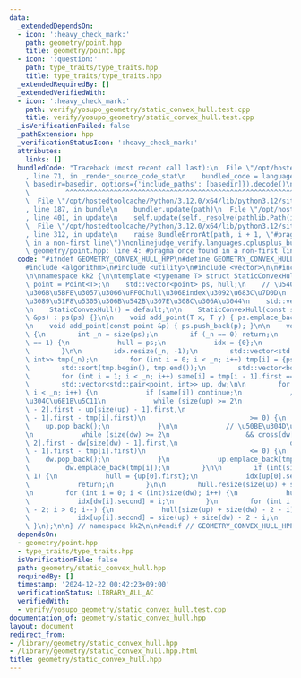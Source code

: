 ```yaml
---
data:
  _extendedDependsOn:
  - icon: ':heavy_check_mark:'
    path: geometry/point.hpp
    title: geometry/point.hpp
  - icon: ':question:'
    path: type_traits/type_traits.hpp
    title: type_traits/type_traits.hpp
  _extendedRequiredBy: []
  _extendedVerifiedWith:
  - icon: ':heavy_check_mark:'
    path: verify/yosupo_geometry/static_convex_hull.test.cpp
    title: verify/yosupo_geometry/static_convex_hull.test.cpp
  _isVerificationFailed: false
  _pathExtension: hpp
  _verificationStatusIcon: ':heavy_check_mark:'
  attributes:
    links: []
  bundledCode: "Traceback (most recent call last):\n  File \"/opt/hostedtoolcache/Python/3.12.0/x64/lib/python3.12/site-packages/onlinejudge_verify/documentation/build.py\"\
    , line 71, in _render_source_code_stat\n    bundled_code = language.bundle(stat.path,\
    \ basedir=basedir, options={'include_paths': [basedir]}).decode()\n          \
    \         ^^^^^^^^^^^^^^^^^^^^^^^^^^^^^^^^^^^^^^^^^^^^^^^^^^^^^^^^^^^^^^^^^^^^^^^^^^^^^^^^^\n\
    \  File \"/opt/hostedtoolcache/Python/3.12.0/x64/lib/python3.12/site-packages/onlinejudge_verify/languages/cplusplus.py\"\
    , line 187, in bundle\n    bundler.update(path)\n  File \"/opt/hostedtoolcache/Python/3.12.0/x64/lib/python3.12/site-packages/onlinejudge_verify/languages/cplusplus_bundle.py\"\
    , line 401, in update\n    self.update(self._resolve(pathlib.Path(included), included_from=path))\n\
    \  File \"/opt/hostedtoolcache/Python/3.12.0/x64/lib/python3.12/site-packages/onlinejudge_verify/languages/cplusplus_bundle.py\"\
    , line 312, in update\n    raise BundleErrorAt(path, i + 1, \"#pragma once found\
    \ in a non-first line\")\nonlinejudge_verify.languages.cplusplus_bundle.BundleErrorAt:\
    \ geometry/point.hpp: line 4: #pragma once found in a non-first line\n"
  code: "#ifndef GEOMETRY_CONVEX_HULL_HPP\n#define GEOMETRY_CONVEX_HULL_HPP 1\n\n\
    #include <algorithm>\n#include <utility>\n#include <vector>\n\n#include \"point.hpp\"\
    \n\nnamespace kk2 {\n\ntemplate <typename T> struct StaticConvexHull {\n    using\
    \ point = Point<T>;\n    std::vector<point> ps, hull;\n    // \u5404\u9802\u70B9\
    \u306B\u5BFE\u3057\u3066\uFF0Chull\u306Eindex\u3092\u683C\u7D0D\n    // -1\u306A\
    \u3089\u51F8\u5305\u306B\u542B\u307E\u308C\u306A\u3044\n    std::vector<int> idx;\n\
    \n    StaticConvexHull() = default;\n\n    StaticConvexHull(const std::vector<point>\
    \ &ps) : ps(ps) {}\n\n    void add_point(T x, T y) { ps.emplace_back(x, y); }\n\
    \n    void add_point(const point &p) { ps.push_back(p); }\n\n    void build()\
    \ {\n        int _n = size(ps);\n        if (_n == 0) return;\n        if (_n\
    \ == 1) {\n            hull = ps;\n            idx = {0};\n            return;\n\
    \        }\n\n        idx.resize(_n, -1);\n        std::vector<std::pair<point,\
    \ int>> tmp(_n);\n        for (int i = 0; i < _n; i++) tmp[i] = {ps[i], i};\n\
    \        std::sort(tmp.begin(), tmp.end());\n        std::vector<bool> same(_n);\n\
    \        for (int i = 1; i < _n; i++) same[i] = tmp[i - 1].first == tmp[i].first;\n\
    \        std::vector<std::pair<point, int>> up, dw;\n\n        for (int i = 0;\
    \ i < _n; i++) {\n            if (same[i]) continue;\n            // \u50BE\u304D\
    \u304C\u6E1B\u5C11\n            while (size(up) >= 2\n                   && cross(up[size(up)\
    \ - 2].first - up[size(up) - 1].first,\n                            up[size(up)\
    \ - 1].first - tmp[i].first)\n                          >= 0) {\n            \
    \    up.pop_back();\n            }\n\n            // \u50BE\u304D\u304C\u5897\u52A0\
    \n            while (size(dw) >= 2\n                   && cross(dw[size(dw) -\
    \ 2].first - dw[size(dw) - 1].first,\n                            dw[size(dw)\
    \ - 1].first - tmp[i].first)\n                          <= 0) {\n            \
    \    dw.pop_back();\n            }\n            up.emplace_back(tmp[i]);\n   \
    \         dw.emplace_back(tmp[i]);\n        }\n\n        if (int(size(up)) ==\
    \ 1) {\n            hull = {up[0].first};\n            idx[up[0].second] = 0;\n\
    \            return;\n        }\n\n        hull.resize(size(up) + size(dw) - 2);\n\
    \n        for (int i = 0; i < (int)size(dw); i++) {\n            hull[i] = dw[i].first;\n\
    \            idx[dw[i].second] = i;\n        }\n        for (int i = size(up)\
    \ - 2; i > 0; i--) {\n            hull[size(up) + size(dw) - 2 - i] = up[i].first;\n\
    \            idx[up[i].second] = size(up) + size(dw) - 2 - i;\n        }\n   \
    \ }\n};\n\n} // namespace kk2\n\n#endif // GEOMETRY_CONVEX_HULL_HPP\n"
  dependsOn:
  - geometry/point.hpp
  - type_traits/type_traits.hpp
  isVerificationFile: false
  path: geometry/static_convex_hull.hpp
  requiredBy: []
  timestamp: '2024-12-22 00:42:23+09:00'
  verificationStatus: LIBRARY_ALL_AC
  verifiedWith:
  - verify/yosupo_geometry/static_convex_hull.test.cpp
documentation_of: geometry/static_convex_hull.hpp
layout: document
redirect_from:
- /library/geometry/static_convex_hull.hpp
- /library/geometry/static_convex_hull.hpp.html
title: geometry/static_convex_hull.hpp
---
```

